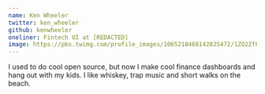 ```yaml
---
name: Ken Wheeler
twitter: ken_wheeler
github: kenwheeler
oneliner: Fintech UI at [REDACTED]
image: https://pbs.twimg.com/profile_images/1065218468142825472/1ZO2ZfPx_400x400.jpg
---
```


I used to do cool open source, but now I make cool finance dashboards and hang out with my kids. I like whiskey, trap music and short walks on the beach.
